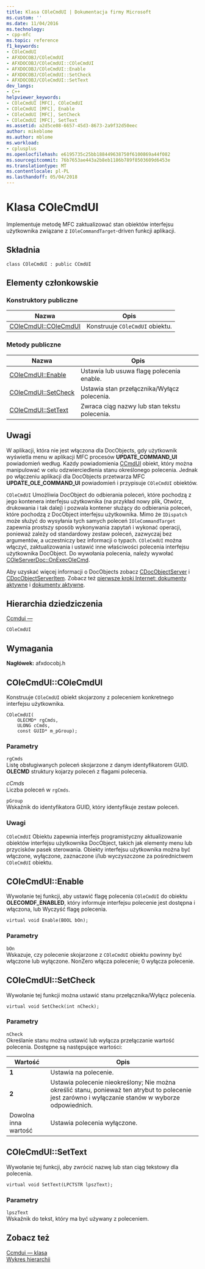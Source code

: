 ```yaml
---
title: Klasa COleCmdUI | Dokumentacja firmy Microsoft
ms.custom: ''
ms.date: 11/04/2016
ms.technology:
- cpp-mfc
ms.topic: reference
f1_keywords:
- COleCmdUI
- AFXDOCOBJ/COleCmdUI
- AFXDOCOBJ/COleCmdUI::COleCmdUI
- AFXDOCOBJ/COleCmdUI::Enable
- AFXDOCOBJ/COleCmdUI::SetCheck
- AFXDOCOBJ/COleCmdUI::SetText
dev_langs:
- C++
helpviewer_keywords:
- COleCmdUI [MFC], COleCmdUI
- COleCmdUI [MFC], Enable
- COleCmdUI [MFC], SetCheck
- COleCmdUI [MFC], SetText
ms.assetid: a2d5ce08-6657-45d3-8673-2a9f32d50eec
author: mikeblome
ms.author: mblome
ms.workload:
- cplusplus
ms.openlocfilehash: e6195735c25bb188449638750f6100869a44f082
ms.sourcegitcommit: 76b7653ae443a2b8eb1186b789f8503609d6453e
ms.translationtype: MT
ms.contentlocale: pl-PL
ms.lasthandoff: 05/04/2018
---
```

# <a name="colecmdui-class"></a>Klasa COleCmdUI
Implementuje metodę MFC zaktualizować stan obiektów interfejsu użytkownika związane z `IOleCommandTarget`-driven funkcji aplikacji.  
  
## <a name="syntax"></a>Składnia  
  
```  
class COleCmdUI : public CCmdUI  
```  
  
## <a name="members"></a>Elementy członkowskie  
  
### <a name="public-constructors"></a>Konstruktory publiczne  
  
|Nazwa|Opis|  
|----------|-----------------|  
|[COleCmdUI::COleCmdUI](#colecmdui)|Konstruuje `COleCmdUI` obiektu.|  
  
### <a name="public-methods"></a>Metody publiczne  
  
|Nazwa|Opis|  
|----------|-----------------|  
|[COleCmdUI::Enable](#enable)|Ustawia lub usuwa flagę polecenia enable.|  
|[COleCmdUI::SetCheck](#setcheck)|Ustawia stan przełącznika/Wyłącz polecenia.|  
|[COleCmdUI::SetText](#settext)|Zwraca ciąg nazwy lub stan tekstu polecenia.|  
  
## <a name="remarks"></a>Uwagi  
 W aplikacji, która nie jest włączona dla DocObjects, gdy użytkownik wyświetla menu w aplikacji MFC procesów **UPDATE_COMMAND_UI** powiadomień według. Każdy powiadomienia [CCmdUI](../../mfc/reference/ccmdui-class.md) obiekt, który można manipulować w celu odzwierciedlenia stanu określonego polecenia. Jednak po włączeniu aplikacji dla DocObjects przetwarza MFC **UPDATE_OLE_COMMAND_UI** powiadomień i przypisuje `COleCmdUI` obiektów.  
  
 `COleCmdUI` Umożliwia DocObject do odbierania poleceń, które pochodzą z jego kontenera interfejsu użytkownika (na przykład nowy plik, Otwórz, drukowania i tak dalej) i pozwala kontener służący do odbierania poleceń, które pochodzą z DocObject interfejsu użytkownika. Mimo że `IDispatch` może służyć do wysyłania tych samych poleceń `IOleCommandTarget` zapewnia prostszy sposób wykonywania zapytań i wykonać operacji, ponieważ zależy od standardowy zestaw poleceń, zazwyczaj bez argumentów, a uczestniczy bez informacji o typach. `COleCmdUI` można włączyć, zaktualizowania i ustawić inne właściwości polecenia interfejsu użytkownika DocObject. Do wywołania polecenia, należy wywołać [COleServerDoc::OnExecOleCmd](../../mfc/reference/coleserverdoc-class.md#onexecolecmd).  
  
 Aby uzyskać więcej informacji o DocObjects zobacz [CDocObjectServer](../../mfc/reference/cdocobjectserver-class.md) i [CDocObjectServerItem](../../mfc/reference/cdocobjectserveritem-class.md). Zobacz też [pierwsze kroki Internet: dokumenty aktywne](../../mfc/active-documents-on-the-internet.md) i [dokumenty aktywne](../../mfc/active-documents-on-the-internet.md).  
  
## <a name="inheritance-hierarchy"></a>Hierarchia dziedziczenia  
 [Ccmdui —](../../mfc/reference/ccmdui-class.md)  
  
 `COleCmdUI`  
  
## <a name="requirements"></a>Wymagania  
 **Nagłówek:** afxdocobj.h  
  
##  <a name="colecmdui"></a>  COleCmdUI::COleCmdUI  
 Konstruuje `COleCmdUI` obiekt skojarzony z poleceniem konkretnego interfejsu użytkownika.  
  
```  
COleCmdUI(
    OLECMD* rgCmds,  
    ULONG cCmds,  
    const GUID* m_pGroup);
```  
  
### <a name="parameters"></a>Parametry  
 `rgCmds`  
 Listę obsługiwanych poleceń skojarzone z danym identyfikatorem GUID. **OLECMD** struktury kojarzy poleceń z flagami polecenia.  
  
 *cCmds*  
 Liczba poleceń w `rgCmds`.  
  
 `pGroup`  
 Wskaźnik do identyfikatora GUID, który identyfikuje zestaw poleceń.  
  
### <a name="remarks"></a>Uwagi  
 `COleCmdUI` Obiektu zapewnia interfejs programistyczny aktualizowanie obiektów interfejsu użytkownika DocObject, takich jak elementy menu lub przycisków pasek sterowania. Obiekty interfejsu użytkownika można być włączone, wyłączone, zaznaczone i/lub wyczyszczone za pośrednictwem `COleCmdUI` obiektu.  
  
##  <a name="enable"></a>  COleCmdUI::Enable  
 Wywołanie tej funkcji, aby ustawić flagę polecenia `COleCmdUI` do obiektu **OLECOMDF_ENABLED**, który informuje interfejsu polecenie jest dostępna i włączona, lub Wyczyść flagę polecenia.  
  
```  
virtual void Enable(BOOL bOn);
```  
  
### <a name="parameters"></a>Parametry  
 `bOn`  
 Wskazuje, czy polecenie skojarzone z `COleCmdUI` obiektu powinny być włączone lub wyłączone. NonZero włącza polecenie; 0 wyłącza polecenie.  
  
##  <a name="setcheck"></a>  COleCmdUI::SetCheck  
 Wywołanie tej funkcji można ustawić stanu przełącznika/Wyłącz polecenia.  
  
```  
virtual void SetCheck(int nCheck);
```  
  
### <a name="parameters"></a>Parametry  
 `nCheck`  
 Określanie stanu można ustawić lub wyłącza przełączanie wartość polecenia. Dostępne są następujące wartości:  
  
|Wartość|Opis|  
|-----------|-----------------|  
|**1**|Ustawia na polecenie.|  
|**2**|Ustawia polecenie nieokreślony; Nie można określić stanu, ponieważ ten atrybut to polecenie jest zarówno i wyłączanie stanów w wyborze odpowiednich.|  
|Dowolna inna wartość|Ustawia polecenia wyłączone.|  
  
##  <a name="settext"></a>  COleCmdUI::SetText  
 Wywołanie tej funkcji, aby zwrócić nazwę lub stan ciąg tekstowy dla polecenia.  
  
```  
virtual void SetText(LPCTSTR lpszText);
```  
  
### <a name="parameters"></a>Parametry  
 `lpszText`  
 Wskaźnik do tekst, który ma być używany z poleceniem.  
  
## <a name="see-also"></a>Zobacz też  
 [Ccmdui — klasa](../../mfc/reference/ccmdui-class.md)   
 [Wykres hierarchii](../../mfc/hierarchy-chart.md)



